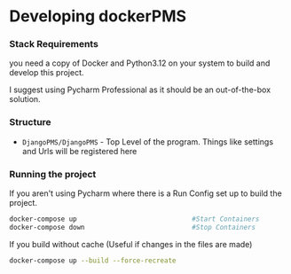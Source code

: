 # Developing dockerPMS

### Stack Requirements

you need a copy of Docker and Python3.12 on your system to build and develop this project.

I suggest using Pycharm Professional as it should be an out-of-the-box solution.

### Structure

- `DjangoPMS/DjangoPMS` - Top Level of the program. Things like settings and Urls will be registered here


### Running the project
If you aren't using Pycharm where there is a Run Config set up to build the project.
```bash
docker-compose up                             #Start Containers
docker-compose down                           #Stop Containers
```
If you build without cache (Useful if changes in the files are made)
```bash
docker-compose up --build --force-recreate
```